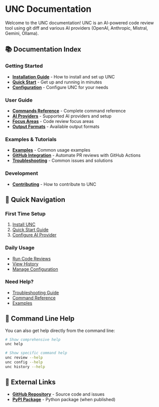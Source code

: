 # UNC Documentation

Welcome to the UNC documentation! UNC is an AI-powered code review tool using git diff and various AI providers (OpenAI, Anthropic, Mistral, Gemini, Ollama).

## 📚 Documentation Index

### Getting Started
- **[Installation Guide](installation.md)** - How to install and set up UNC
- **[Quick Start](quick-start.md)** - Get up and running in minutes
- **[Configuration](configuration.md)** - Configure UNC for your needs

### User Guide
- **[Commands Reference](commands.md)** - Complete command reference
- **[AI Providers](ai-providers.md)** - Supported AI providers and setup
- **[Focus Areas](focus-areas.md)** - Code review focus areas
- **[Output Formats](output-formats.md)** - Available output formats

### Examples & Tutorials
- **[Examples](examples.md)** - Common usage examples
- **[GitHub Integration](github-integration.md)** - Automate PR reviews with GitHub Actions
- **[Troubleshooting](troubleshooting.md)** - Common issues and solutions

### Development
- **[Contributing](contributing.md)** - How to contribute to UNC

## 🚀 Quick Navigation

### First Time Setup
1. [Install UNC](installation.md)
2. [Quick Start Guide](quick-start.md)
3. [Configure AI Provider](ai-providers.md)

### Daily Usage
- [Run Code Reviews](commands.md#review-commands)
- [View History](commands.md#history-commands)
- [Manage Configuration](commands.md#configuration-commands)

### Need Help?
- [Troubleshooting Guide](troubleshooting.md)
- [Command Reference](commands.md)
- [Examples](examples.md)

## 📖 Command Line Help

You can also get help directly from the command line:

```bash
# Show comprehensive help
unc help

# Show specific command help
unc review --help
unc config --help
unc history --help
```

## 🔗 External Links

- **[GitHub Repository](https://github.com/nikolliervin/code-unc)** - Source code and issues
- **[PyPI Package](https://pypi.org/project/code-review-cli/)** - Python package (when published) 